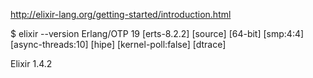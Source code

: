 http://elixir-lang.org/getting-started/introduction.html

$ elixir --version
Erlang/OTP 19 [erts-8.2.2] [source] [64-bit] [smp:4:4] [async-threads:10] [hipe] [kernel-poll:false] [dtrace]

Elixir 1.4.2
